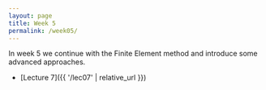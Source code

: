 ```yaml
---
layout: page
title: Week 5
permalink: /week05/
---
```


In week 5 we continue with the Finite Element method and introduce some advanced approaches.

* [Lecture 7]({{ '/lec07' | relative_url }})

